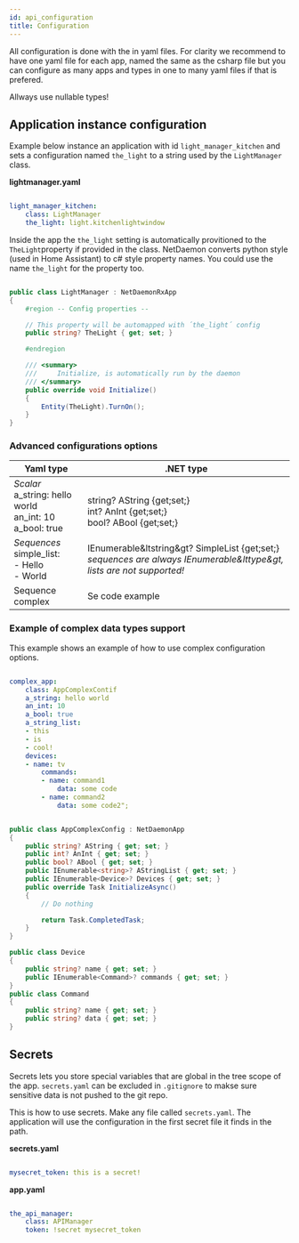```yaml
---
id: api_configuration
title: Configuration
---
```


All configuration is done with the in yaml files. For clarity we recommend to have one yaml file for each app, named the same as the csharp file but you can configure as many apps and types in one to many yaml files if that is prefered. 

Allways use nullable types!

## Application instance configuration

Example below instance an application with id `light_manager_kitchen` and sets a configuration named `the_light` to a string used by the `LightManager` class.

**lightmanager.yaml**

```yaml

light_manager_kitchen:
    class: LightManager
    the_light: light.kitchenlightwindow

```

Inside the app the `the_light` setting is automatically provitioned to the `TheLight`property if provided in the class. NetDaemon converts python style (used in Home Assistant) to c# style property names. You could use the name `the_light` for the property too.

```csharp

public class LightManager : NetDaemonRxApp
{
    #region -- Config properties --

    // This property will be automapped with ´the_light´ config
    public string? TheLight { get; set; }

    #endregion

    /// <summary>
    ///     Initialize, is automatically run by the daemon
    /// </summary>
    public override void Initialize()
    {
        Entity(TheLight).TurnOn();
    }
}

```


### Advanced configurations options

| Yaml type                                             | .NET type                                                                |
|-------------------------------------------------------|--------------------------------------------------------------------------|
| *Scalar* <br/>a_string: hello world <br/>an_int: 10 <br/>a_bool: true |<br/>string? AString {get;set;} <br/>int? AnInt {get;set;} <br/>bool? ABool {get;set;} |
| *Sequences* <br/>simple_list:<br/>  - Hello<br/>  - World           |  IEnumerable&ltstring&gt? SimpleList {get;set;} <br/>*sequences are always IEnumerable&lttype&gt, lists are not supported!*                             |
| Sequence complex                                      | Se code example                                                          |


### Example of complex data types support

This example shows an example of how to use complex configuration options. 

```yaml

complex_app:
    class: AppComplexContif
    a_string: hello world
    an_int: 10
    a_bool: true
    a_string_list:
    - this
    - is
    - cool!
    devices:
    - name: tv
        commands:
        - name: command1
            data: some code
        - name: command2
            data: some code2";
```
```csharp

public class AppComplexConfig : NetDaemonApp
{
    public string? AString { get; set; }
    public int? AnInt { get; set; }
    public bool? ABool { get; set; }
    public IEnumerable<string>? AStringList { get; set; }
    public IEnumerable<Device>? Devices { get; set; }
    public override Task InitializeAsync()
    {
        // Do nothing

        return Task.CompletedTask;
    }
}

public class Device
{
    public string? name { get; set; }
    public IEnumerable<Command>? commands { get; set; }
}
public class Command
{
    public string? name { get; set; }
    public string? data { get; set; }
}

```
## Secrets

Secrets lets you store special variables that are global in the tree scope of the app. `secrets.yaml` can be excluded in `.gitignore` to makse sure sensitive data is not pushed to the git repo.

This is how to use secrets. Make any file called `secrets.yaml`. The application will use the configuration in the first secret file it finds in the path.

**secrets.yaml**

```yaml

mysecret_token: this is a secret!

```

**app.yaml**

```yaml

the_api_manager:
    class: APIManager
    token: !secret mysecret_token

```
